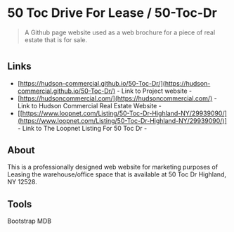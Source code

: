 

# 50 Toc Drive For Lease / 50-Toc-Dr
> A Github page website used as a web brochure for a piece of real estate that is for sale.
#

## Links

- [https://hudson-commercial.github.io/50-Toc-Dr/](https://hudson-commercial.github.io/50-Toc-Dr/) - Link to Project website - 
- [https://hudsoncommercial.com/](https://hudsoncommercial.com/) - Link to Hudson Commercial Real Estate Website - 
- [[https://www.loopnet.com/Listing/50-Toc-Dr-Highland-NY/29939090/](https://www.loopnet.com/Listing/50-Toc-Dr-Highland-NY/29939090/)] - Link to The Loopnet Listing For 50 Toc Dr - 


## About

This is a professionally designed web website for marketing purposes of Leasing the warehouse/office space that is available at 50 Toc Dr Highland, NY 12528.

## Tools

Bootstrap
MDB
